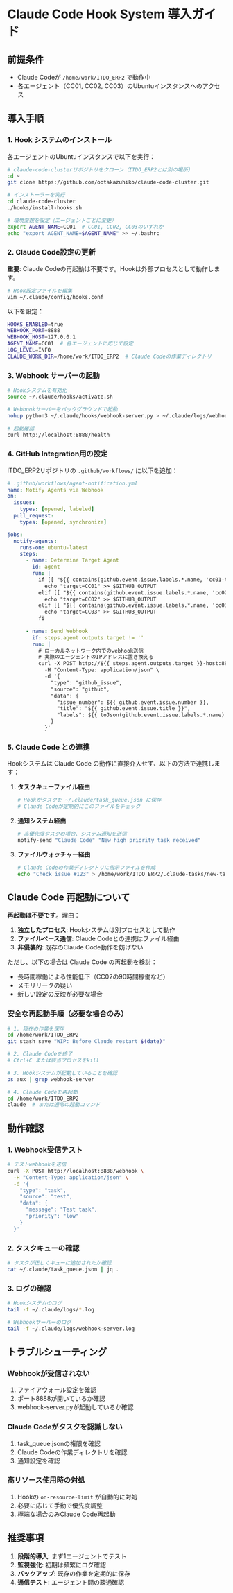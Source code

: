 # Claude Code Hook System 導入ガイド

## 前提条件
- Claude Codeが `/home/work/ITDO_ERP2` で動作中
- 各エージェント（CC01, CC02, CC03）のUbuntuインスタンスへのアクセス

## 導入手順

### 1. Hook システムのインストール

各エージェントのUbuntuインスタンスで以下を実行：

```bash
# claude-code-clusterリポジトリをクローン（ITDO_ERP2とは別の場所）
cd ~
git clone https://github.com/ootakazuhiko/claude-code-cluster.git

# インストーラーを実行
cd claude-code-cluster
./hooks/install-hooks.sh

# 環境変数を設定（エージェントごとに変更）
export AGENT_NAME=CC01  # CC01, CC02, CC03のいずれか
echo "export AGENT_NAME=$AGENT_NAME" >> ~/.bashrc
```

### 2. Claude Code設定の更新

**重要**: Claude Codeの再起動は不要です。Hookは外部プロセスとして動作します。

```bash
# Hook設定ファイルを編集
vim ~/.claude/config/hooks.conf
```

以下を設定：
```bash
HOOKS_ENABLED=true
WEBHOOK_PORT=8888
WEBHOOK_HOST=127.0.0.1
AGENT_NAME=CC01  # 各エージェントに応じて設定
LOG_LEVEL=INFO
CLAUDE_WORK_DIR=/home/work/ITDO_ERP2  # Claude Codeの作業ディレクトリ
```

### 3. Webhook サーバーの起動

```bash
# Hookシステムを有効化
source ~/.claude/hooks/activate.sh

# Webhookサーバーをバックグラウンドで起動
nohup python3 ~/.claude/hooks/webhook-server.py > ~/.claude/logs/webhook-server.log 2>&1 &

# 起動確認
curl http://localhost:8888/health
```

### 4. GitHub Integration用の設定

ITDO_ERP2リポジトリの `.github/workflows/` に以下を追加：

```yaml
# .github/workflows/agent-notification.yml
name: Notify Agents via Webhook
on:
  issues:
    types: [opened, labeled]
  pull_request:
    types: [opened, synchronize]

jobs:
  notify-agents:
    runs-on: ubuntu-latest
    steps:
      - name: Determine Target Agent
        id: agent
        run: |
          if [[ "${{ contains(github.event.issue.labels.*.name, 'cc01-task') }}" == "true" ]]; then
            echo "target=CC01" >> $GITHUB_OUTPUT
          elif [[ "${{ contains(github.event.issue.labels.*.name, 'cc02-task') }}" == "true" ]]; then
            echo "target=CC02" >> $GITHUB_OUTPUT
          elif [[ "${{ contains(github.event.issue.labels.*.name, 'cc03-task') }}" == "true" ]]; then
            echo "target=CC03" >> $GITHUB_OUTPUT
          fi
      
      - name: Send Webhook
        if: steps.agent.outputs.target != ''
        run: |
          # ローカルネットワーク内でのwebhook送信
          # 実際のエージェントのIPアドレスに置き換える
          curl -X POST http://${{ steps.agent.outputs.target }}-host:8888/webhook \
            -H "Content-Type: application/json" \
            -d '{
              "type": "github_issue",
              "source": "github",
              "data": {
                "issue_number": ${{ github.event.issue.number }},
                "title": "${{ github.event.issue.title }}",
                "labels": ${{ toJson(github.event.issue.labels.*.name) }}
              }
            }'
```

### 5. Claude Code との連携

Hookシステムは Claude Code の動作に直接介入せず、以下の方法で連携します：

1. **タスクキューファイル経由**
   ```bash
   # Hookがタスクを ~/.claude/task_queue.json に保存
   # Claude Codeが定期的にこのファイルをチェック
   ```

2. **通知システム経由**
   ```bash
   # 高優先度タスクの場合、システム通知を送信
   notify-send "Claude Code" "New high priority task received"
   ```

3. **ファイルウォッチャー経由**
   ```bash
   # Claude Codeの作業ディレクトリに指示ファイルを作成
   echo "Check issue #123" > /home/work/ITDO_ERP2/.claude-tasks/new-task.txt
   ```

## Claude Code 再起動について

**再起動は不要です**。理由：

1. **独立したプロセス**: Hookシステムは別プロセスとして動作
2. **ファイルベース通信**: Claude Codeとの連携はファイル経由
3. **非侵襲的**: 既存のClaude Code動作を妨げない

ただし、以下の場合は Claude Code の再起動を検討：

- 長時間稼働による性能低下（CC02の90時間稼働など）
- メモリリークの疑い
- 新しい設定の反映が必要な場合

### 安全な再起動手順（必要な場合のみ）

```bash
# 1. 現在の作業を保存
cd /home/work/ITDO_ERP2
git stash save "WIP: Before Claude restart $(date)"

# 2. Claude Codeを終了
# Ctrl+C または該当プロセスをkill

# 3. Hookシステムが起動していることを確認
ps aux | grep webhook-server

# 4. Claude Codeを再起動
cd /home/work/ITDO_ERP2
claude  # または通常の起動コマンド
```

## 動作確認

### 1. Webhook受信テスト

```bash
# テストwebhookを送信
curl -X POST http://localhost:8888/webhook \
  -H "Content-Type: application/json" \
  -d '{
    "type": "task",
    "source": "test",
    "data": {
      "message": "Test task",
      "priority": "low"
    }
  }'
```

### 2. タスクキューの確認

```bash
# タスクが正しくキューに追加されたか確認
cat ~/.claude/task_queue.json | jq .
```

### 3. ログの確認

```bash
# Hookシステムのログ
tail -f ~/.claude/logs/*.log

# Webhookサーバーのログ
tail -f ~/.claude/logs/webhook-server.log
```

## トラブルシューティング

### Webhookが受信されない
1. ファイアウォール設定を確認
2. ポート8888が開いているか確認
3. webhook-server.pyが起動しているか確認

### Claude Codeがタスクを認識しない
1. task_queue.jsonの権限を確認
2. Claude Codeの作業ディレクトリを確認
3. 通知設定を確認

### 高リソース使用時の対処
1. Hookの `on-resource-limit` が自動的に対処
2. 必要に応じて手動で優先度調整
3. 極端な場合のみClaude Code再起動

## 推奨事項

1. **段階的導入**: まず1エージェントでテスト
2. **監視強化**: 初期は頻繁にログ確認
3. **バックアップ**: 既存の作業を定期的に保存
4. **通信テスト**: エージェント間の疎通確認